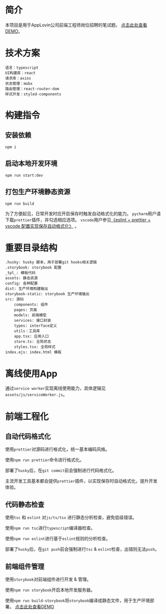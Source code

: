 # 简介
本项目是用于AppLovin公司前端工程师岗位招聘的笔试题。
[点击此处查看DEMO](https://ccbtony.github.io/AppLovin/dist/index.html)。

# 技术方案
```
语言：typescript
UI构建库：react
请求库：axios
状态管理：mobx
路由管理：react-router-dom
样式开发：styled-components
```

# 构建指令
## 安装依赖
`npm i`

## 启动本地开发环境
`npm run start:dev`

## 打包生产环境静态资源
`npm run build`

为了方便起见，日常开发时应开启保存时触发自动格式化的能力。
`pycharm`用户请下载`prettier`插件，并勾选相应选项。
`vscode`用户参见[《eslint + prettier + vscode 配置实现保存自动格式化》](https://juejin.cn/post/6844904194336358407) 。


# 重要目录结构
```
.husky: husky 脚本，用于部署git hooks相关逻辑
.storybook: storybook 配置
_tpl_: 模板代码
assets: 静态资源
config: 各种配置
dist: 生产环境构建输出
storybook-static: storybook 生产环境输出
src: 源码
    components: 组件
    pages: 页面
    models: 前端模型
    services: 接口封装
    types: interface定义
    utils：工具库
    app.tsx: 应用入口
    store.ts: 全局状态
    styles.tsx: 全局样式
index.ejs: index.html 模板
```

# 离线使用App
通过`service worker`实现离线使用能力，具体逻辑见`assets/js/serviceWorker.js`。

# 前端工程化
## 自动代码格式化
使用`prettier`对源码进行格式化，统一基本编码风格。

使用`npm run prettier`命令进行格式化。

部署了`husky`后，在`git commit`前会强制进行代码格式化。

主流开发工具基本都会提供`prettier`插件，以实现保存时自动格式化，提升开发体验。

## 代码静态检查
使用`tsc` 和 `eslint` 对`js/ts/tsx` 进行静态分析检查，避免低级错误。

使用`npm run tsc`进行`typescript`编译器检查。

使用`npm run eslint`进行基于`eslint`规则的分析检查。

部署了`husky`后，在`git push`前会强制进行`tsc` & `eslint`检查，出错则无法`push`。

## 前端组件管理
使用`storybook`对前端组件进行开发 & 管理。

使用`npm run storybook`开启本地开发服务器。

使用`npm run build-storybook`将`storybook`编译成静态文件，用于生产环境部署。
[点击此处查看DEMO](https://ccbtony.github.io/AppLovin/storybook-static/index.html)

